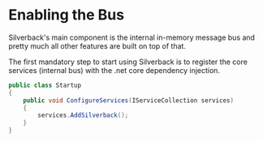 # Enabling the Bus

Silverback's main component is the internal in-memory message bus and pretty much all other features are built on top of that.

The first mandatory step to start using Silverback is to register the core services (internal bus) with the .net core dependency injection.

```csharp
public class Startup
{
    public void ConfigureServices(IServiceCollection services)
    {
        services.AddSilverback();
    }
}
```

